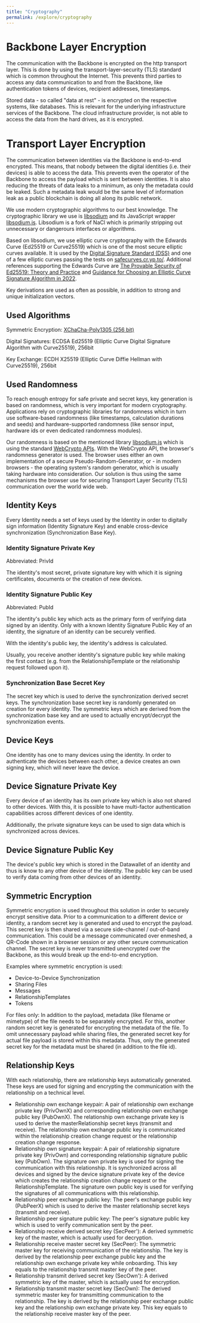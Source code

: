 ```yaml
---
title: "Cryptography"
permalink: /explore/cryptography
---
```


# Backbone Layer Encryption

The communication with the Backbone is encrypted on the http transport layer. This is done by using the transport-layer-security (TLS) standard which is common throughout the Internet. This prevents third parties to access any data communication to and from the Backbone, like authentication tokens of devices, recipient addresses, timestamps.

Stored data - so called "data at rest" - is encrypted on the respective systems, like databases. This is relevant for the underlying infrastructure services of the Backbone. The cloud infrastructure provider, is not able to access the data from the hard drives, as it is encrypted.

# Transport Layer Encryption

The communication between identities via the Backbone is end-to-end encrypted. This means, that nobody between the digital identities (i.e. their devices) is able to access the data. This prevents even the operator of the Backbone to access the payload which is sent between identities. It is also reducing the threats of data leaks to a minimum, as only the metadata could be leaked. Such a metadata leak would be the same level of information leak as a public blockchain is doing all along its public network.

We use modern cryptographic algorithms to our best knowledge. The cryptographic library we use is [libsodium](https://doc.libsodium.org/) and its JavaScript wrapper [libsodium.js](https://github.com/jedisct1/libsodium.js). Libsodium is a fork of NaCl which is primarily stripping out unnecessary or dangerours interfaces or algorithms.

Based on libsodium, we use elliptic curve cryptography with the Edwards Curve (Ed25519 or Curve25519) which is one of the most secure elliptic curves available. It is used by the [Digital Signature Standard (DSS)](https://csrc.nist.gov/publications/detail/fips/186/5/final) and one of a few elliptic curves passing the tests on [safecurves.cr.yp.to/](https://safecurves.cr.yp.to). Additional references supporting the Edwards Curve are [The Provable Security of Ed25519: Theory and Practice](https://eprint.iacr.org/2020/823.pdf) and [Guidance for Choosing an Elliptic Curve Signature Algorithm in 2022](https://soatok.blog/2022/05/19/guidance-for-choosing-an-elliptic-curve-signature-algorithm-in-2022/).

Key derivations are used as often as possible, in addition to strong and unique initialization vectors.

## Used Algorithms

Symmetric Encryption: [XChaCha-Poly1305 (256 bit)](https://doc.libsodium.org/secret-key_cryptography/aead/chacha20-poly1305/xchacha20-poly1305_construction)

Digital Signatures: ECDSA Ed25519 (Elliptic Curve Digital Signature Algorithm with Curve25519), 256bit

Key Exchange: ECDH X25519 (Elliptic Curve Diffie Hellman with Curve25519), 256bit

## Used Randomness

To reach enough entropy for safe private and secret keys, key generation is based on randomness, which is very important for modern cryptography. Applications rely on cryptographic libraries for randomness which in turn use software-based randomness (like timestamps, calculation durations and seeds) and hardware-supported randomness (like sensor input, hardware ids or even dedicated randomness modules).

Our randomness is based on the mentioned library [libsodium.js](https://github.com/jedisct1/libsodium.js) which is using the standard [WebCrypto APIs](https://developer.mozilla.org/en-US/docs/Web/API/Crypto/getRandomValues). With the WebCrypto API, the browser's randomness generator is used. The browser uses either an own implementation of a secure Pseudo-Random-Generator, or - in modern browsers - the operating system's random generator, which is usually taking hardware into consideration. Our solution is thus using the same mechanisms the browser use for securing Transport Layer Security (TLS) communication over the world wide web.

## Identity Keys

Every Identity needs a set of keys used by the Identity in order to digitally sign information (Identity Signature Key) and enable cross-device synchronization (Synchronization Base Key).

### Identity Signature Private Key

Abbreviated: PrivId

The identity's most secret, private signature key with which it is signing certificates, documents or the creation of new devices.

### Identity Signature Public Key

Abbreviated: PubId

The identity's public key which acts as the primary form of verifying data signed by an identity. Only with a known Identity Signature Public Key of an identity, the signature of an identity can be securely verified.

With the identity's public key, the identity's address is calculated.

Usually, you receive another identity's signature public key while making the first contact (e.g. from the RelationshipTemplate or the relationship request followed upon it).

### Synchronization Base Secret Key

The secret key which is used to derive the synchronization derived secret keys. The synchronization base secret key is randomly generated on creation for every identity. The symmetric keys which are derived from the synchronization base key and are used to actually encrypt/decrypt the synchronization events.

## Device Keys

One identity has one to many devices using the identity. In order to authenticate the devices between each other, a device creates an own signing key, which will never leave the device.

## Device Signature Private Key

Every device of an identity has its own private key which is also not shared to other devices. With this, it is possible to have multi-factor authentication capabilities across different devices of one identity.

Additionally, the private signature keys can be used to sign data which is synchronized across devices.

## Device Signature Public Key

The device's public key which is stored in the Datawallet of an identity and thus is know to any other device of the identity. The public key can be used to verify data coming from other devices of an identity.

## Symmetric Encryption

Symmetric encryption is used throughout this solution in order to securely encrypt sensitive data. Prior to a communication to a different device or identity, a random secret key is generated and used to encrypt the payload. This secret key is then shared via a secure side-channel / out-of-band communication. This could be a message communicated over enmeshed, a QR-Code shown in a browser session or any other secure communication channel. The secret key is never transmitted unencrypted over the Backbone, as this would break up the end-to-end encryption.

Examples where symmetric encryption is used:

- Device-to-Device Synchronization
- Sharing Files
- Messages
- RelationshipTemplates
- Tokens

For files only: In addition to the payload, metadata (like filename or mimetype) of the file needs to be separately encrypted. For this, another random secret key is generated for encrypting the metadata of the file. To omit unnecessary payload while sharing files, the generated secret key for actual file payload is stored within this metadata. Thus, only the generated secret key for the metadata must be shared (in addition to the file id).

## Relationship Keys

With each relationship, there are relationship keys automatically generated. These keys are used for signing and encrypting the communication with the relationship on a technical level.

- Relationship own exchange keypair: A pair of relationship own exchange private key (PrivOwnX) and corresponding relationship own exchange public key (PubOwnX). The relationship own exchange private key is used to derive the masterRelationship secret keys (transmit and receive). The relationship own exchange public key is communicated within the relationship creation change request or the relationship creation change response.
- Relationship own signature keypair: A pair of relationship signature private key (PrivOwn) and corresponding relationship signature public key (PubOwn). The signature own private key is used for signing the communication with this relationship. It is synchronized across all devices and signed by the device signature private key of the device which creates the relationship creation change request or the RelationshipTemplate. The signature own public key is used for verifying the signatures of all communications with this relationship.
- Relationship peer exchange public key: The peer's exchange public key (PubPeerX) which is used to derive the master relationship secret keys (transmit and receive).
- Relationship peer signature public key: The peer's signature public key which is used to verify communication sent by the peer.
- Relationship receive derived secret key (SecPeer'): A derived symmetric key of the master, which is actually used for decryption.
- Relationship receive master secret key (SecPeer):
  The symmetric master key for receiving communication of the relationship. The key is derived by the relationship peer exchange public key and the relationship own exchange private key while onboarding. This key equals to the relationship transmit master key of the peer.
- Relationship transmit derived secret key (SecOwn'): A derived symmetric key of the master, which is actually used for encryption.
- Relationship transmit master secret key (SecOwn):
  The derived symmetric master key for transmitting communication to the relationship. The key is derived by the relationship peer exchange public key and the relationship own exchange private key. This key equals to the relationship receive master key of the peer.
